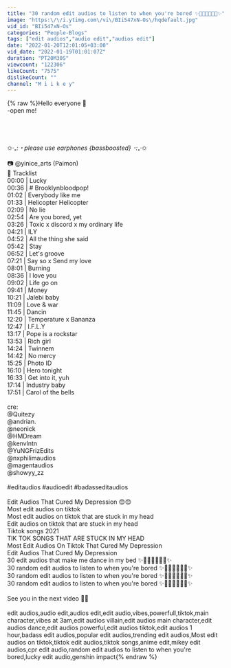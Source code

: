 ```yaml
---
title: "30 random edit audios to listen to when you're bored ✨💃🏽💃🏽💃🏽✨"
image: "https:\/\/i.ytimg.com\/vi\/BIi547xN-Os\/hqdefault.jpg"
vid_id: "BIi547xN-Os"
categories: "People-Blogs"
tags: ["edit audios","audio edit","audios edit"]
date: "2022-01-20T12:01:05+03:00"
vid_date: "2022-01-19T01:01:07Z"
duration: "PT20M30S"
viewcount: "122306"
likeCount: "7575"
dislikeCount: ""
channel: "M i i k e y"
---
```

{% raw %}Hello everyone 💝<br />-open me!<br /><br /><br /><br /><br />✩‧₊*:・please use earphones {bassboosted} ･:*₊‧✩<br /><br />📷  @yinice_arts (Paimon)<br />📝  Tracklist<br />00:00 | Lucky<br />00:36 | # Brooklynbloodpop!<br />01:02 | Everybody like me<br />01:33 | Helicopter Helicopter <br />02:09 | No lie<br />02:54 | Are you bored, yet<br />03:26 | Toxic x discord x my ordinary life<br />04:21 | ILY<br />04:52 | All the thing she said<br />05:42 | Stay<br />06:52 | Let's groove<br />07:21 | Say so x Send my love<br />08:01 | Burning<br />08:36 | I love you<br />09:02 | Life go on<br />09:41 | Money<br />10:21 | Jalebi baby<br />11:09 | Love &amp; war<br />11:45 | Dancin<br />12:20 | Temperature x Bananza<br />12:47 | I.F.L.Y<br />13:17 | Pope is a rockstar<br />13:53 | Rich girl<br />14:24 | Twinnem<br />14:42 | No mercy<br />15:25 | Photo ID<br />16:10 | Hero tonight<br />16:33 | Get into it, yuh<br />17:14 | Industry baby<br />17:51 | Carol of the bells<br /><br />cre: <br />@Quitezy<br />@andrian.<br />@neonick<br />@HMDream<br />@kenvlntn<br />@YuNGFrizEdits<br />@nxphilimaudios<br />@magentaudios<br />@showyy_zz<br /><br />#editaudios #audioedit #badasseditaudios<br /><br />Edit Audios That Cured My Depression 😊😊<br />Most edit audios on tiktok<br />Most edit audios on tiktok that are stuck in my head<br />Edit audios on tiktok that are stuck in my head<br />Tiktok songs 2021<br />TIK TOK SONGS THAT ARE STUCK IN MY HEAD<br />Most Edit Audios On Tiktok That Cured My Depression<br />Edit Audios That Cured My Depression <br />30 edit audios that make me dance in my bed ✨💃🏽💃🏽💃🏽✨<br />30 random edit audios to listen to when you're bored ✨💃🏽💃🏽💃🏽✨<br />30 random edit audios to listen to when you're bored ✨💃🏽💃🏽💃🏽✨<br />30 random edit audios to listen to when you're bored ✨💃🏽💃🏽💃🏽✨<br /><br />See you in the next video 💪💪<br /><br />edit audios,audio edit,audios edit,edit audio,vibes,powerfull,tiktok,main character,vibes at 3am,edit audios villain,edit audios main character,edit audios dance,edit audios powerful,edit audios tiktok,edit audios 1 hour,badass edit audios,popular edit audios,trending edit audios,Most edit audios on tiktok,tiktok edit audios,tiktok songs,anime edit,mikey edit audios,cpr edit audio,random edit audios to listen to when you're bored,lucky edit audio,genshin impact{% endraw %}
